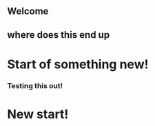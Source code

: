 Welcome
---
## where does this end up

# Start of something new!

### Testing this out!

# New start!
